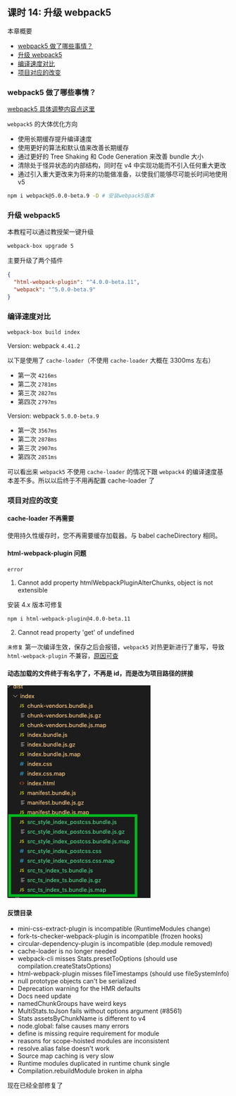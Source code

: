 ## 课时 14: 升级 webpack5

本章概要

- <a href="#14_1">webpack5 做了哪些事情？</a>
- <a href="#14_2">升级 webpack5</a>
- <a href="#14_3">编译速度对比</a>
- <a href="#14_4">项目对应的改变</a>

### <a name="14_1">webpack5 做了哪些事情？</a>

[webpack5 具体调整内容点这里](https://github.com/webpack/changelog-v5/blob/master/README.md)

`webpack5` 的大体优化方向

- 使用长期缓存提升编译速度
- 使用更好的算法和默认值来改善长期缓存
- 通过更好的 Tree Shaking 和 Code Generation 来改善 bundle 大小
- 清除处于怪异状态的内部结构，同时在 v4 中实现功能而不引入任何重大更改
- 通过引入重大更改来为将来的功能做准备，以使我们能够尽可能长时间地使用 v5

```bash
npm i webpack@5.0.0-beta.9 -D # 安装webpack5版本
```

### <a name="14_2">升级 webpack5</a>

本教程可以通过教授架一键升级

```bash
webpack-box upgrade 5
```

主要升级了两个插件

```json
{
  "html-webpack-plugin": "^4.0.0-beta.11",
  "webpack": "^5.0.0-beta.9"
}
```

### <a name="14_3">编译速度对比</a>

```bash
webpack-box build index
```

Version: webpack `4.41.2`

以下是使用了 `cache-loader`（不使用 `cache-loader` 大概在 3300ms 左右）

- 第一次 `4216ms`
- 第二次 `2781ms`
- 第三次 `2827ms`
- 第四次 `2797ms`

Version: webpack `5.0.0-beta.9`

- 第一次 `3567ms`
- 第二次 `2878ms`
- 第三次 `2907ms`
- 第四次 `2851ms`

可以看出来 `webpack5` 不使用 `cache-loader` 的情况下跟 `webpack4` 的编译速度基本差不多。所以以后终于不用再配置 cache-loader 了

### <a name="14_4">项目对应的改变</a>

#### cache-loader 不再需要

使用持久性缓存时，您不再需要缓存加载器。与 babel cacheDirectory 相同。

#### html-webpack-plugin 问题

`error`

1. Cannot add property htmlWebpackPluginAlterChunks, object is not extensible

安装 4.x 版本可修复

```bash
npm i html-webpack-plugin@4.0.0-beta.11
```

2. Cannot read property 'get' of undefined

`未修复` 第一次编译生效，保存之后会报错，`webpack5` 对热更新进行了重写，导致 `html-webpack-plugin` 不兼容，[原因可查](https://github.com/jantimon/html-webpack-plugin/issues/1129)

#### 动态加载的文件终于有名字了，不再是 id，而是改为项目路径的拼接

![](./asset/14/import5.jpg)

#### 反馈目录

- mini-css-extract-plugin is incompatible (RuntimeModules change)
- fork-ts-checker-webpack-plugin is incompatible (frozen hooks)
- circular-dependency-plugin is incompatible (dep.module removed)
- cache-loader is no longer needed
- webpack-cli misses Stats.presetToOptions (should use compilation.createStatsOptions)
- html-webpack-plugin misses fileTimestamps (should use fileSystemInfo)
- null prototype objects can't be serialized
- Deprecation warning for the HMR defaults
- Docs need update
- namedChunkGroups have weird keys
- MultiStats.toJson fails without options argument (#8561)
- Stats assetsByChunkName is different to v4
- node.global: false causes many errors
- define is missing require requirement for module
- reasons for scope-hoisted modules are inconsistent
- resolve.alias false doesn't work
- Source map caching is very slow
- Runtime modules duplicated in runtime chunk single
- Compilation.rebuildModule broken in alpha

现在已经全部修复了
